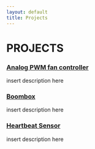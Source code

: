 ```yaml
---
layout: default
title: Projects
---
```


# PROJECTS
### [Analog PWM fan controller](/projects/analog-PWM-gen/)
insert description here
### [Boombox](/projects/boombox/)
insert description here
### [Heartbeat Sensor](/projects/hrsense/)
insert description here
